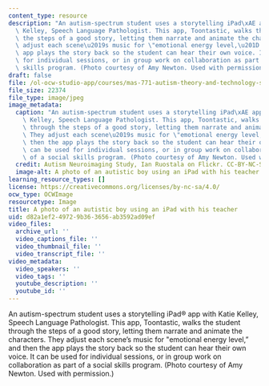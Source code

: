 ```yaml
---
content_type: resource
description: "An autism-spectrum student uses a storytelling iPad\xAE app with Katie\
  \ Kelley, Speech Language Pathologist. This app, Toontastic, walks the student through\
  \ the steps of a good story, letting them narrate and animate the characters. They\
  \ adjust each scene\u2019s music for \"emotional energy level,\u201D and then the\
  \ app plays the story back so the student can hear their own voice. It can be used\
  \ for individual sessions, or in group work on collaboration as part of a social\
  \ skills program. (Photo courtesy of Amy Newton. Used with permission.)"
draft: false
file: /ol-ocw-studio-app/courses/mas-771-autism-theory-and-technology-spring-2011/d82a1ef249729b363656ab3592ad09ef_mas-771s11.jpg
file_size: 22374
file_type: image/jpeg
image_metadata:
  caption: "An autism-spectrum student uses a storytelling iPad\xAE app with Katie\
    \ Kelley, Speech Language Pathologist. This app, Toontastic, walks the student\
    \ through the steps of a good story, letting them narrate and animate the characters.\
    \ They adjust each scene\u2019s music for \"emotional energy level,\u201D and\
    \ then the app plays the story back so the student can hear their own voice. It\
    \ can be used for individual sessions, or in group work on collaboration as part\
    \ of a social skills program. (Photo courtesy of Amy Newton. Used with permission.)"
  credit: Autism Neuroimaging Study, Ian Ruostala on Flickr. CC-BY-NC-SA
  image-alt: A photo of an autistic boy using an iPad with his teacher.
learning_resource_types: []
license: https://creativecommons.org/licenses/by-nc-sa/4.0/
ocw_type: OCWImage
resourcetype: Image
title: A photo of an autistic boy using an iPad with his teacher
uid: d82a1ef2-4972-9b36-3656-ab3592ad09ef
video_files:
  archive_url: ''
  video_captions_file: ''
  video_thumbnail_file: ''
  video_transcript_file: ''
video_metadata:
  video_speakers: ''
  video_tags: ''
  youtube_description: ''
  youtube_id: ''
---
```

An autism-spectrum student uses a storytelling iPad® app with Katie Kelley, Speech Language Pathologist. This app, Toontastic, walks the student through the steps of a good story, letting them narrate and animate the characters. They adjust each scene’s music for "emotional energy level,” and then the app plays the story back so the student can hear their own voice. It can be used for individual sessions, or in group work on collaboration as part of a social skills program. (Photo courtesy of Amy Newton. Used with permission.)